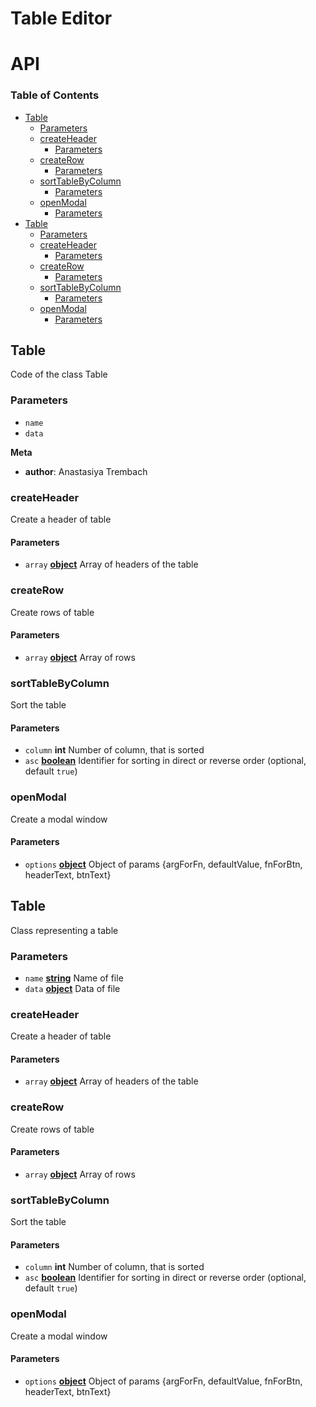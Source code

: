 # Table Editor

# API

<!-- Generated by documentation.js. Update this documentation by updating the source code. -->

### Table of Contents

-   [Table](#table)
    -   [Parameters](#parameters)
    -   [createHeader](#createheader)
        -   [Parameters](#parameters-1)
    -   [createRow](#createrow)
        -   [Parameters](#parameters-2)
    -   [sortTableByColumn](#sorttablebycolumn)
        -   [Parameters](#parameters-3)
    -   [openModal](#openmodal)
        -   [Parameters](#parameters-4)
-   [Table](#table-1)
    -   [Parameters](#parameters-5)
    -   [createHeader](#createheader-1)
        -   [Parameters](#parameters-6)
    -   [createRow](#createrow-1)
        -   [Parameters](#parameters-7)
    -   [sortTableByColumn](#sorttablebycolumn-1)
        -   [Parameters](#parameters-8)
    -   [openModal](#openmodal-1)
        -   [Parameters](#parameters-9)

## Table

Code of the class Table

### Parameters

-   `name`  
-   `data`  

**Meta**

-   **author**: Anastasiya Trembach

### createHeader

Create a header of table

#### Parameters

-   `array` **[object](https://developer.mozilla.org/docs/Web/JavaScript/Reference/Global_Objects/Object)** Array of headers of the table

### createRow

Create rows of table

#### Parameters

-   `array` **[object](https://developer.mozilla.org/docs/Web/JavaScript/Reference/Global_Objects/Object)** Array of rows

### sortTableByColumn

Sort the table

#### Parameters

-   `column` **int** Number of column, that is sorted
-   `asc` **[boolean](https://developer.mozilla.org/docs/Web/JavaScript/Reference/Global_Objects/Boolean)** Identifier for sorting in direct or reverse order (optional, default `true`)

### openModal

Create a modal window

#### Parameters

-   `options` **[object](https://developer.mozilla.org/docs/Web/JavaScript/Reference/Global_Objects/Object)** Object of params {argForFn, defaultValue, fnForBtn, headerText, btnText}

## Table

Class representing a table

### Parameters

-   `name` **[string](https://developer.mozilla.org/docs/Web/JavaScript/Reference/Global_Objects/String)** Name of file
-   `data` **[object](https://developer.mozilla.org/docs/Web/JavaScript/Reference/Global_Objects/Object)** Data of file

### createHeader

Create a header of table

#### Parameters

-   `array` **[object](https://developer.mozilla.org/docs/Web/JavaScript/Reference/Global_Objects/Object)** Array of headers of the table

### createRow

Create rows of table

#### Parameters

-   `array` **[object](https://developer.mozilla.org/docs/Web/JavaScript/Reference/Global_Objects/Object)** Array of rows

### sortTableByColumn

Sort the table

#### Parameters

-   `column` **int** Number of column, that is sorted
-   `asc` **[boolean](https://developer.mozilla.org/docs/Web/JavaScript/Reference/Global_Objects/Boolean)** Identifier for sorting in direct or reverse order (optional, default `true`)

### openModal

Create a modal window

#### Parameters

-   `options` **[object](https://developer.mozilla.org/docs/Web/JavaScript/Reference/Global_Objects/Object)** Object of params {argForFn, defaultValue, fnForBtn, headerText, btnText}
